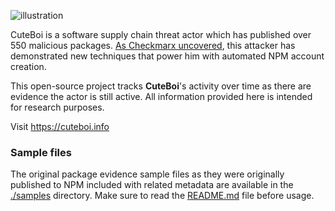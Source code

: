 
![illustration](https://user-images.githubusercontent.com/1287098/176996895-eff73dce-13c2-4827-8e76-ada110406cc5.png)

CuteBoi is a software supply chain threat actor which has published over 550 malicious packages. [As Checkmarx uncovered](https://medium.com/checkmarx-security/), this attacker has demonstrated new techniques that power him with automated NPM account creation.

This open-source project tracks **CuteBoi**'s activity over time as there are evidence the actor is still active. All information provided here is intended for research purposes.

Visit https://cuteboi.info

### Sample files
The original package evidence sample files as they were originally published to NPM included with related metadata are available in the [./samples](https://github.com/Checkmarx/cuteboi/tree/master/samples) directory. Make sure to read the [README.md](https://github.com/Checkmarx/cuteboi/blob/master/samples/README.md) file before usage.
